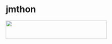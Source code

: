 # jmthon

<p align="left"><a href="https://heroku.com/deploy?template=https://github.com/uss15/music"> <img src="https://img.shields.io/badge/Deploy%20To%20Heroku-purple?style=for-the-badge&logo=heroku" width="320" height="58.45"/></a></p>
